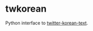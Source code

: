 twkorean
========

Python interface to [twitter-korean-text](https://github.com/twitter/twitter-korean-text).
